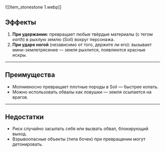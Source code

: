 ![[Item_stonestone 1.webp]]

## Эффекты

1. **При удержании:** превращает любые твёрдые материалы (с тегом _earth_) в рыхлую землю (Soil) вокруг персонажа. 
2. **При ударе ногой** (независимо от того, держите ли его): вызывает мини-землетрясение — земля рыхлится, появляются красные искры. 

---

## Преимущества

- Молниеносно превращает плотные породы в Soil — быстрее копать. 
- Можно использовать обвалы как ловушки — земля осыпается на врагов.

---

## Недостатки

- Риск случайно засыпать себя или вызвать обвал, блокирующий выход.
- Взрывоопасные объекты (типа бочек) при превращении могут детонировать.